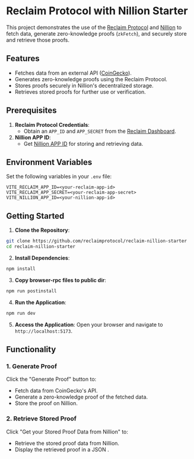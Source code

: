 # Reclaim Protocol with Nillion Starter

This project demonstrates the use of the [Reclaim Protocol](https://dev.reclaimprotocol.org/) and [Nillion](https://nillion.com/) to fetch data, generate zero-knowledge proofs (`zkFetch`), and securely store and retrieve those proofs.

## Features

- Fetches data from an external API ([CoinGecko](https://www.coingecko.com/en/api/documentation)).
- Generates zero-knowledge proofs using the Reclaim Protocol.
- Stores proofs securely in Nillion's decentralized storage.
- Retrieves stored proofs for further use or verification.

## Prerequisites

1. **Reclaim Protocol Credentials**:
   - Obtain an `APP_ID` and `APP_SECRET` from the [Reclaim Dashboard](https://dev.reclaimprotocol.org/).
2. **Nillion APP ID**:
   - Get [Nillion APP ID](https://docs.nillion.com/storage-apis#0-register-your-app) for storing and retrieving data.

## Environment Variables

Set the following variables in your `.env` file:

```env
VITE_RECLAIM_APP_ID=<your-reclaim-app-id>
VITE_RECLAIM_APP_SECRET=<your-reclaim-app-secret>
VITE_NILLION_APP_ID=<your-nillion-app-id>
```

## Getting Started

1. **Clone the Repository**:

```bash
git clone https://github.com/reclaimprotocol/reclaim-nillion-starter
cd reclaim-nillion-starter
```

2. **Install Dependencies**:

```bash
npm install
```

3. **Copy browser-rpc files to public dir**:

```bash
npm run postinstall
```

4. **Run the Application**:

```bash
npm run dev
```

5. **Access the Application**:
   Open your browser and navigate to `http://localhost:5173`.

## Functionality

### 1. **Generate Proof**

Click the "Generate Proof" button to:

- Fetch data from CoinGecko's API.
- Generate a zero-knowledge proof of the fetched data.
- Store the proof on Nillion.

### 2. **Retrieve Stored Proof**

Click "Get your Stored Proof Data from Nillion" to:

- Retrieve the stored proof data from Nillion.
- Display the retrieved proof in a JSON .
